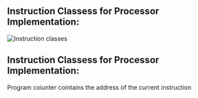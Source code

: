 ## Instruction Classess for Processor Implementation:
![Instruction classes](https://github.com/eceelango/RISC-V_HDP/assets/65966247/6e4ae5e1-e1de-4f28-b155-5375daef5c45)
## Instruction Classess for Processor Implementation:
Program coiunter cointains the address of the current instruction
